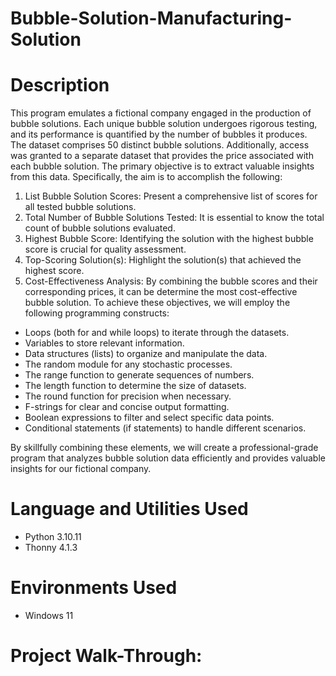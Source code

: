 # Bubble-Solution-Manufacturing-Solution

# Description

This program emulates a fictional company engaged in the production of bubble solutions. Each unique bubble solution undergoes rigorous testing, and its performance is quantified by the number of bubbles it produces. The dataset comprises 50 distinct bubble solutions. Additionally, access was granted to a separate dataset that provides the price associated with each bubble solution. The primary objective is to extract valuable insights from this data. Specifically, the aim is to accomplish the following:
1.	List Bubble Solution Scores: Present a comprehensive list of scores for all tested bubble solutions.
2.	Total Number of Bubble Solutions Tested: It is essential to know the total count of bubble solutions evaluated.
3.	Highest Bubble Score: Identifying the solution with the highest bubble score is crucial for quality assessment.
4.	Top-Scoring Solution(s): Highlight the solution(s) that achieved the highest score.
5.	Cost-Effectiveness Analysis: By combining the bubble scores and their corresponding prices, it can be determine the most cost-effective bubble solution.
To achieve these objectives, we will employ the following programming constructs:
*	Loops (both for and while loops) to iterate through the datasets.
*	Variables to store relevant information.
*	Data structures (lists) to organize and manipulate the data.
*	The random module for any stochastic processes.
*	The range function to generate sequences of numbers.
*	The length function to determine the size of datasets.
*	The round function for precision when necessary.
*	F-strings for clear and concise output formatting.
*	Boolean expressions to filter and select specific data points.
*	Conditional statements (if statements) to handle different scenarios.

By skillfully combining these elements, we will create a professional-grade program that analyzes bubble solution data efficiently and provides valuable insights for our fictional company.

# Language and Utilities Used

- Python 3.10.11
- Thonny 4.1.3

# Environments Used 

- Windows 11


# Project Walk-Through:

